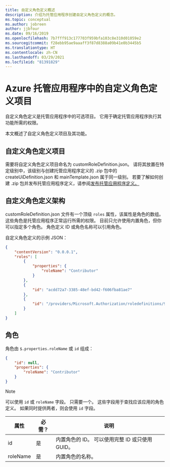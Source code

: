 ```yaml
---
title: 自定义角色定义概述
description: 介绍为托管应用程序创建自定义角色定义的概念。
ms.topic: conceptual
ms.author: jobreen
author: jjbfour
ms.date: 09/16/2019
ms.openlocfilehash: 7b7fff913c177703f959bfa103c8e310d01059e2
ms.sourcegitcommit: f28ebb95ae9aaaff3f87d8388a09b41e0b3445b5
ms.translationtype: HT
ms.contentlocale: zh-CN
ms.lasthandoff: 03/29/2021
ms.locfileid: "81391829"
---
```

# <a name="custom-role-definition-artifact-in-azure-managed-applications"></a>Azure 托管应用程序中的自定义角色定义项目

自定义角色定义是托管应用程序中的可选项目。 它用于确定托管应用程序执行其功能所需的权限。

本文概述了自定义角色定义项目及其功能。

## <a name="custom-role-definition-artifact"></a>自定义角色定义项目

需要将自定义角色定义项目命名为 customRoleDefinition.json。 请将其放置在特定级别中，该级别与创建托管应用程序定义的 .zip 包中的 createUiDefinition.json 和 mainTemplate.json 属于同一级别。 若要了解如何创建 .zip 包并发布托管应用程序定义，请参阅[发布托管应用程序定义。](publish-service-catalog-app.md)

## <a name="custom-role-definition-schema"></a>自定义角色定义架构

customRoleDefinition.json 文件有一个顶级 `roles` 属性，该属性是角色的数组。 这些角色是托管应用程序正常运行所需的权限。 目前只允许使用内置角色，但你可以指定多个角色。 角色定义 ID 或角色名称可以引用角色。

自定义角色定义的示例 JSON：

```json
{
    "contentVersion": "0.0.0.1",
    "roles": [
        {
            "properties": {
                "roleName": "Contributor"
            }
        },
        {
            "id": "acdd72a7-3385-48ef-bd42-f606fba81ae7"
        },
        {
            "id": "/providers/Microsoft.Authorization/roledefinitions/9980e02c-c2be-4d73-94e8-173b1dc7cf3c"
        }
    ]
}
```

## <a name="roles"></a>角色

角色由 `$.properties.roleName` 或 `id` 组成：

```json
{
    "id": null,
    "properties": {
        "roleName": "Contributor"
    }
}
```

> [!NOTE]
> 可以使用 `id` 或 `roleName` 字段。 只需要一个。 这些字段用于查找应该应用的角色定义。 如果同时提供两者，则会使用 `id` 字段。

|属性|必需？|说明|
|---------|---------|---------|
|id|是|内置角色的 ID。 可以使用完整 ID 或只使用 GUID。|
|roleName|是|内置角色的名称。|